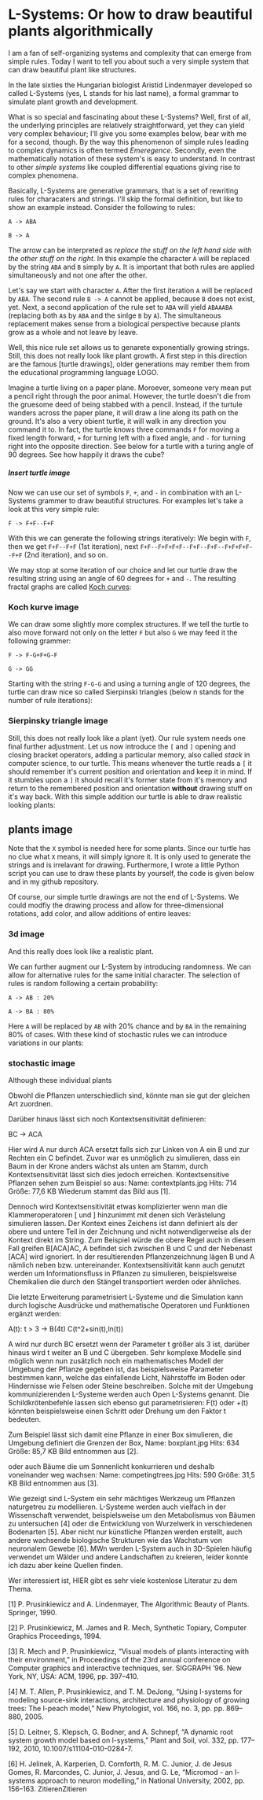 # L-Systems: Or how to draw beautiful plants algorithmically

I am a fan of self-organizing systems and complexity that can emerge from simple rules. Today I want to tell you about such a very simple system that can draw beautiful plant like structures.

In the late sixties the Hungarian biologist Aristid Lindenmayer developed so called L-Systems (yes, L stands for his last name), a formal grammar to simulate plant growth and development.

What is so special and fascinating about these L-Systems? Well, first of all, the underlying principles are relatively straightforward, yet they can yield very complex behaviour; I'll give you some examples below, bear with me for a second, though. By the way this phenomenon of simple rules leading to complex dynamics is often termed *Emeregence*. Secondly, even the mathematically notation of these system's is easy to understand. In contrast to other *simple systems* like coupled differential equations giving rise to complex phenomena.

Basically, L-Systems are generative grammars, that is a set of rewriting rules for characaters and strings. I'll skip the formal definition, but like to show an example instead. Consider the following to rules:

`A -> ABA`

`B -> A`

The arrow can be interpreted as *replace the stuff on the left hand side with the other stuff on the right*. In this example the character `A` will be replaced by the string `ABA` and `B` simply by `A`. It is important that both rules are applied simultaneously and not one after the other.

Let's say we start with character `A`. After the first iteration `A` will be replaced by
`ABA`. The second rule `B -> A` cannot be applied, because `B` does not exist, yet. Next, a second application of the rule set to `ABA` will yield `ABAAABA` (replacing both `A`s by `ABA` and the sinlge `B` by `A`). The simultaneous replacement makes sense from a biological perspective because plants grow as a whole and not leave by leave.

Well, this nice rule set allows us to genarete exponentially growing strings. Still, this does not really look like plant growth. A first step in this direction are the famous [turtle drawings], older generations may rember them from the educational programming language LOGO.

Imagine a turtle living on a paper plane. Moroever, someone very mean put a pencil right through the poor animal. However, the turtle doesn't die from the gruesome deed of being stabbed with a pencil. Instead, if the turtule wanders across the paper plane, it will draw a line along its path on the ground. It's also a very obient turtle, it will walk in any direction you command it to. In fact, the turtle knows three commands `F` for moving a fixed length forward, `+` for turning left with a fixed angle, and `-` for turning right into the opposite direction. See below for a turtle with a turing angle of 90 degrees. See how happily it draws the cube?

##### Insert turtle image

Now we can use our set of symbols `F`, `+`, and `-` in combination with an L-Systems grammer to draw beautiful structures. For examples let's take a look at this very simple rule:

`F -> F+F--F+F`

With this we can generate the following strings iteratively:
We begin with `F`, then we get `F+F--F+F` (1st iteration), next `F+F--F+F+F+F--F+F--F+F--F+F+F+F--F+F` (2nd iteration), and so on.

We may stop at some iteration of our choice and let our turtle draw the resulting string
using an angle of 60 degrees for `+` and `-`. The resulting fractal graphs are called [Koch curves](https://en.wikipedia.org/wiki/Koch_snowflake):

### Koch kurve image

We can draw some slightly more complex structures. If we tell the turtle to also move forward not only on the letter `F` but also `G` we may feed it the following grammer:

`F -> F-G+F+G-F`

`G -> GG`

Starting with the string `F-G-G` and using a turning angle of 120 degrees, the turtle can draw nice so called Sierpinski triangles (below n stands for the number of rule iterations):

### Sierpinsky triangle image

Still, this does not really look like a plant (yet). Our rule system needs one final further adjustment. Let us now introduce the `[` and `]` opening and closing bracket operators, adding a particular memory, also called *stack* in computer science, to our turtle. This means whenever the turtle reads a `[` it should remember it's current position and orientation and keep it in mind. If it stumbles upon a `]` it should recall it's former state from it's memory and return to the remembered position and orientation **without** drawing stuff on it's way back.
With this simple addition our turtle is able to draw realistic looking plants:

## plants image

Note that the `X` symbol is needed here for some plants. Since our turtle has no clue
what `X` means, it will simply ignore it. It is only used to generate the strings and is irrelavant for drawing. Furthermore, I wrote a little Python script you can use to draw these plants by yourself, the code is given below and in my github repository.

Of course, our simple turtle drawings are not the end of L-Systems. We could modfiy the drawing process and allow for three-dimensional rotations, add color, and allow additions of entire leaves:

### 3d image

And this really does look like a realistic plant.

We can further augment our L-System by introducing randomness. We can allow for alternative rules for the same initial character. The selection of rules is random following a certain probability:

`A -> AB : 20%`

`A -> BA : 80%`

Here `A` will be replaced by `AB` with 20% chance and by `BA` in the remaining 80% of cases. With these kind of stochastic rules we can introduce variations in our plants:

### stochastic image

Although these individual plants

Obwohl die Pflanzen unterschiedlich sind, könnte man sie gut der gleichen Art zuordnen.

Darüber hinaus lässt sich noch Kontextsensitivität definieren:

B<A>C -> ACA

Hier wird A nur durch ACA ersetzt falls sich zur Linken von A ein B und zur Rechten ein C befindet. Zuvor war es unmöglich zu simulieren, dass ein Baum in der Krone anders wächst als unten am Stamm, durch Kontextsensitivität lässt sich dies jedoch erreichen. Kontextsensitive Pflanzen sehen zum Beispiel so aus:
Name:  contextplants.jpg
Hits: 714
Größe:  77,6 KB
Wiederum stammt das Bild aus [1].

Dennoch wird Kontextsensitivität etwas komplizierter wenn man die Klammeroperatoren [ und ] hinzunimmt mit denen sich Verästelung simulieren lassen. Der Kontext eines Zeichens ist dann definiert als der obere und untere Teil in der Zeichnung und nicht notwendigerweise als der Kontext direkt im String.
Zum Beispiel würde die obere Regel auch in diesem Fall greifen B[ACA]AC, A befindet sich zwischen B und C und der Nebenast [ACA] wird ignoriert. In der resultierenden Pflanzenzeichnung lägen B und A nämlich neben bzw. untereinander.
Kontextsensitivität kann auch genutzt werden um Informationsfluss in Pflanzen zu simulieren, beispielsweise Chemikalien die durch den Stängel transportiert werden oder ähnliches.

Die letzte Erweiterung parametrisiert L-Systeme und die Simulation kann durch logische Ausdrücke und mathematische Operatoren und Funktionen ergänzt werden:

A(t): t > 3 -> B(4t) C(t^2+sin(t),ln(t))

A wird nur durch BC ersetzt wenn der Parameter t größer als 3 ist, darüber hinaus wird t weiter an B und C übergeben. Sehr komplexe Modelle sind möglich wenn nun zusätzlich noch ein mathematisches Modell der Umgebung der Pflanze gegeben ist, das beispielsweise Parameter bestimmen kann, welche das einfallende Licht, Nährstoffe im Boden oder Hindernisse wie Felsen oder Steine beschreiben. Solche mit der Umgebung kommunizierenden L-Systeme werden auch Open L-Systems genannt. Die Schildkrötenbefehle lassen sich ebenso gut parametrisieren: F(t) oder +(t) könnten beispielsweise einen Schritt oder Drehung um den Faktor t bedeuten.

Zum Beispiel lässt sich damit eine Pflanze in einer Box simulieren, die Umgebung definiert die Grenzen der Box,
Name:  boxplant.jpg
Hits: 634
Größe:  85,7 KB
Bild entnommen aus [2].

oder auch Bäume die um Sonnenlicht konkurrieren und deshalb voneinander weg wachsen:
Name:  competingtrees.jpg
Hits: 590
Größe:  31,5 KB
Bild entnommen aus [3].

Wie gezeigt sind L-System ein sehr mächtiges Werkzeug um Pflanzen naturgetreu zu modellieren. L-Systeme werden auch vielfach in der Wissenschaft verwendet, beispielsweise um den Metabolismus von Bäumen zu untersuchen [4] oder die Entwicklung von Wurzelwerk in verschiedenen Bodenarten [5]. Aber nicht nur künstliche Pflanzen werden erstellt, auch andere wachsende biologische Strukturen wie das Wachstum von neuronalem Gewebe [6]. MWn werden L-System auch in 3D-Spielen häufig verwendet um Wälder und andere Landschaften zu kreieren, leider konnte ich dazu aber keine Quellen finden.

Wer interessiert ist, HIER gibt es sehr viele kostenlose Literatur zu dem Thema.

[1] P. Prusinkiewicz and A. Lindenmayer, The Algorithmic Beauty of Plants. Springer, 1990.

[2] P. Prusinkiewicz, M. James and R. Mech, Synthetic Topiary, Computer Graphics Proceedings, 1994.

[3] R. Mech and P. Prusinkiewicz, “Visual models of plants interacting with their environment,” in Proceedings of the 23rd annual conference on Computer graphics and interactive techniques, ser. SIGGRAPH ’96. New York, NY, USA: ACM, 1996, pp. 397–410.

[4] M. T. Allen, P. Prusinkiewicz, and T. M. DeJong, “Using l-systems for modeling source-sink interactions, architecture and physiology of growing trees: The l-peach model,” New Phytologist, vol. 166, no. 3, pp. pp. 869–880, 2005.

[5] D. Leitner, S. Klepsch, G. Bodner, and A. Schnepf, “A dynamic root system growth model based on l-systems,” Plant and Soil, vol. 332, pp. 177–192, 2010, 10.1007/s11104-010-0284-7.

[6] H. Jelinek, A. Karperien, D. Cornforth, R. M. C. Junior, J. de Jesus Gomes, R. Marcondes, C. Junior, J. Jesus, and G. Le, “Micromod - an l-systems approach to neuron modelling,” in National University, 2002, pp. 156–163.
ZitierenZitieren
